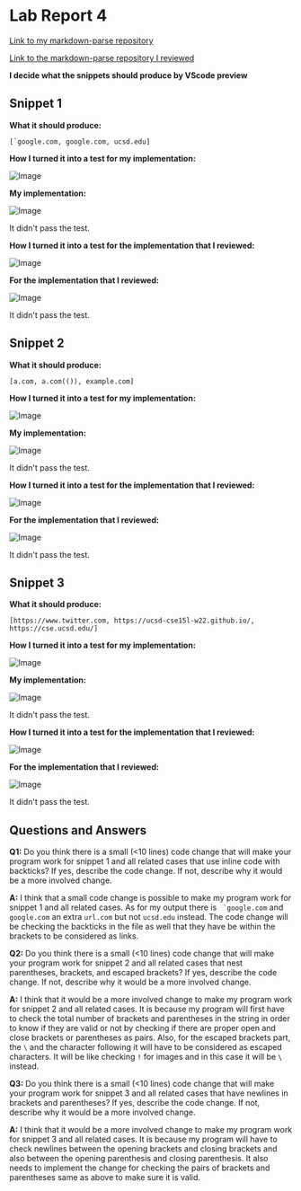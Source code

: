 # Lab Report 4

[Link to my markdown-parse repository](https://github.com/hanghanghappy/CSE15L-Platypus)

[Link to the markdown-parse repository I reviewed](https://github.com/ezhou413/markdown-parse)


**I decide what the snippets should produce by VScode preview**

## **Snippet 1**

**What it should produce:**

```[`google.com, google.com, ucsd.edu]```

**How I turned it into a test for my implementation:**

![Image](Photo/lab4screenshot1.png)

**My implementation:**

![Image](Photo/lab4screenshot2.png)

It didn't pass the test.

**How I turned it into a test for the implementation that I reviewed:**

![Image](Photo/lab4screenshot10.png)

**For the implementation that I reviewed:**

![Image](Photo/lab4screenshot3.png)

It didn't pass the test.

## **Snippet 2**

**What it should produce:**

```[a.com, a.com(()), example.com]```

**How I turned it into a test for my implementation:**

![Image](Photo/lab4screenshot4.png)

**My implementation:**

![Image](Photo/lab4screenshot5.png)

It didn't pass the test.

**How I turned it into a test for the implementation that I reviewed:**

![Image](Photo/lab4screenshot11.png)

**For the implementation that I reviewed:**

![Image](Photo/lab4screenshot6.png)

It didn't pass the test.

## **Snippet 3**

**What it should produce:**

```[https://www.twitter.com, https://ucsd-cse15l-w22.github.io/, https://cse.ucsd.edu/]```

**How I turned it into a test for my implementation:**

![Image](Photo/lab4screenshot7.png)

**My implementation:**

![Image](Photo/lab4screenshot8.png)

It didn't pass the test.

**How I turned it into a test for the implementation that I reviewed:**

![Image](Photo/lab4screenshot12.png)

**For the implementation that I reviewed:**

![Image](Photo/lab4screenshot9.png)

It didn't pass the test.

## **Questions and Answers**

**Q1:** Do you think there is a small (<10 lines) code change that will make your program work for snippet 1 and all related cases that use inline code with backticks? If yes, describe the code change. If not, describe why it would be a more involved change.

**A:** I think that a small code change is possible to make my program work for snippet 1 and all related cases. As for my output there is `` `google.com`` and `google.com` an extra `url.com` but not `ucsd.edu` instead. The code change will be checking the backticks in the file as well that they have be within the brackets to be considered as links.

**Q2:** Do you think there is a small (<10 lines) code change that will make your program work for snippet 2 and all related cases that nest parentheses, brackets, and escaped brackets? If yes, describe the code change. If not, describe why it would be a more involved change.

**A:** I think that it would be a more involved change to make my program work for snippet 2 and all related cases. It is because my program will first have to check the total number of brackets and parentheses in the string in order to know if they are valid or not by checking if there are proper open and close brackets or parentheses as pairs. Also, for the escaped brackets part, the `\` and the character following it will have to be considered as escaped characters. It will be like checking `!` for images and in this case it will be `\` instead.

**Q3:**  Do you think there is a small (<10 lines) code change that will make your program work for snippet 3 and all related cases that have newlines in brackets and parentheses? If yes, describe the code change. If not, describe why it would be a more involved change.

**A:** I think that it would be a more involved change to make my program work for snippet 3 and all related cases. It is because my program will have to check newlines between the opening brackets and closing brackets and also between the opening parenthesis and closing parenthesis. It also needs to implement the change for checking the pairs of brackets and parentheses same as above to make sure it is valid.
